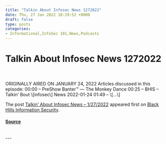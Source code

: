 ```yaml
---
title: "Talkin About Infosec News 1272022"
date: Thu, 27 Jan 2022 18:29:52 +0000
draft: false
type: posts
categories: 
- Informational,InfoSec 101,News,Podcasts
---
```

# Talkin About Infosec News 1272022

<br/>

<br/>
ORIGINALLY AIRED ON JANUARY 24, 2022 Articles discussed in this episode: 00:00 – PreShow Banter™ — The Monkey Dance 00:25 – BHIS – Talkin’ Bout \[infosec\] News 2022-01-24 01:49 – \[…\]

The post [Talkin’ About Infosec News – 1/27/2022](https://www.blackhillsinfosec.com/talkin-about-infosec-news-1-27-2022/) appeared first on [Black Hills Information Security](https://www.blackhillsinfosec.com).

#### [Source](https://www.blackhillsinfosec.com/talkin-about-infosec-news-1-27-2022/)

<br/>
---
